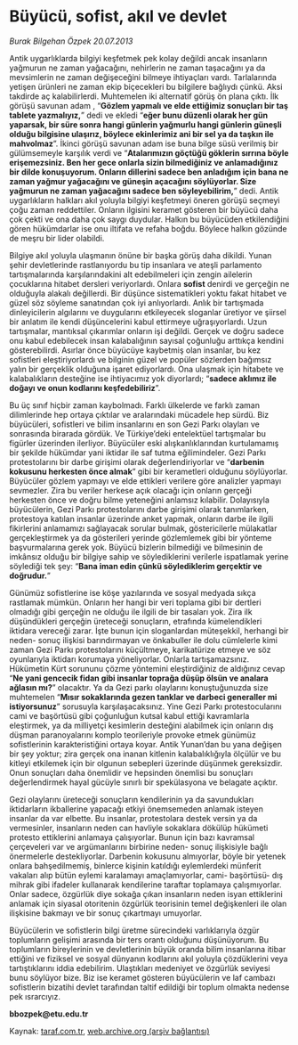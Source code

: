 # Büyücü, sofist, akıl ve devlet

*Burak Bilgehan Özpek 20.07.2013*

<div class="yazi"><p>Antik uygarlıklarda bilgiyi keşfetmek pek kolay değildi ancak insanların yağmurun ne zaman yağacağını, nehirlerin ne zaman taşacağını ya da mevsimlerin ne zaman değişeceğini bilmeye ihtiyaçları vardı. Tarlalarında yetişen ürünleri ne zaman ekip biçecekleri bu bilgilere bağlıydı çünkü. Aksi takdirde aç kalabilirlerdi. Muhtemelen iki alternatif görüş ön plana çıktı. İlk görüşü savunan adam , “<b>Gözlem yapmalı ve elde ettiğimiz sonuçları bir taş tablete yazmalıyız,</b>” dedi ve ekledi “<b>eğer bunu düzenli olarak her gün yaparsak, bir süre sonra hangi günlerin yağmurlu hangi günlerin güneşli olduğu bilgisine ulaşırız, böylece ekinlerimiz ani bir sel ya da taşkın ile mahvolmaz</b>”. İkinci görüşü savunan adam ise buna bilge süsü verilmiş bir gülümsemeyle karşılık verdi ve “<b>Atalarımızın göçtüğü göklerin sırrına böyle erişemezsiniz. Ben her gece onlarla sizin bilmediğiniz ve anlamadığınız bir dilde konuşuyorum. Onların dillerini sadece ben anladığım için bana ne zaman yağmur yağacağını ve güneşin açacağını söylüyorlar. Size yağmurun ne zaman yağacağını sadece ben söyleyebilirim,</b>” dedi. Antik uygarlıkların halkları akıl yoluyla bilgiyi keşfetmeyi öneren görüşü seçmeyi çoğu zaman reddettiler. Onların ilgisini keramet gösteren bir büyücü daha çok çekti ve ona daha çok saygı duydular. Halkın bu büyücüden etkilendiğini gören hükümdarlar ise onu iltifata ve refaha boğdu. Böylece halkın gözünde de meşru bir lider olabildi.</p>
<p>Bilgiye akıl yoluyla ulaşmanın önüne bir başka görüş daha dikildi. Yunan şehir devletlerinde rastlanıyordu bu tip insanlara ve ateşli parlamento tartışmalarında karşılarındakini alt edebilmeleri için zengin ailelerin çocuklarına hitabet dersleri veriyorlardı. Onlara <b>sofist</b> denirdi ve gerçeğin ne olduğuyla alakalı değillerdi. Bir düşünce sistematikleri yoktu fakat hitabet ve güzel söz söyleme sanatından çok iyi anlıyorlardı. Anlık bir tartışmada dinleyicilerin algılarını ve duygularını etkileyecek sloganlar üretiyor ve şiirsel bir anlatım ile kendi düşüncelerini kabul ettirmeye uğraşıyorlardı. Uzun tartışmalar, mantıksal çıkarımlar onların işi değildi. Gerçek ve doğru sadece onu kabul edebilecek insan kalabalığının sayısal çoğunluğu arttıkça kendini gösterebilirdi. Asırlar önce büyücüye kaybetmiş olan insanlar, bu kez sofistleri eleştiriyorlardı ve bilginin güzel ve popüler sözlerden bağımsız yalın bir gerçeklik olduğuna işaret ediyorlardı. Ona ulaşmak için hitabete ve kalabalıkların desteğine ise ihtiyacımız yok diyorlardı; “<b>sadece aklımız ile doğayı ve onun kodlarını keşfedebiliriz</b>”.</p>
<p>Bu üç sınıf hiçbir zaman kaybolmadı. Farklı ülkelerde ve farklı zaman dilimlerinde hep ortaya çıktılar ve aralarındaki mücadele hep sürdü. Biz büyücüleri, sofistleri ve bilim insanlarını en son Gezi Parkı olayları ve sonrasında birarada gördük. Ve Türkiye’deki entelektüel tartışmalar bu figürler üzerinden ilerliyor. Büyücüler eski alışkanlıklarından kurtulamamış bir şekilde hükümdar yani iktidar ile saf tutma eğilimindeler. Gezi Parkı protestolarını bir darbe girişimi olarak değerlendiriyorlar ve “<b>darbenin kokusunu herkesten önce almak</b>” gibi bir kerametleri olduğunu söylüyorlar. Büyücüler gözlem yapmayı ve elde ettikleri verilere göre analizler yapmayı sevmezler. Zira bu veriler herkese açık olacağı için onların gerçeği herkesten önce ve doğru bilme yeteneğini anlamsız kılabilir. Dolayısıyla büyücülerin, Gezi Parkı protestolarını darbe girişimi olarak tanımlarken, protestoya katılan insanlar üzerinde anket yapmak, onların darbe ile ilgili fikirlerini anlamamızı sağlayacak sorular bulmak, göstericilerle mülakatlar gerçekleştirmek ya da gösterileri yerinde gözlemlemek gibi bir yönteme başvurmalarına gerek yok. Büyücü bizlerin bilmediği ve bilmesinin de imkânsız olduğu bir bilgiye sahip ve söylediklerini verilerle ispatlamak yerine söylediği tek şey: “<b>Bana iman edin çünkü söylediklerim gerçektir ve doğrudur.</b>”</p>
<p>Günümüz sofistlerine ise köşe yazılarında ve sosyal medyada sıkça rastlamak mümkün. Onların her hangi bir veri toplama gibi bir dertleri olmadığı gibi gerçeğin ne olduğu ile ilgili de bir tasaları yok. Zira ilk düşündükleri gerçeğin üreteceği sonuçların, etrafında kümelendikleri iktidara vereceği zarar. İşte bunun için sloganlardan müteşekkil, herhangi bir neden- sonuç ilişkisi barındırmayan ve önkabuller ile dolu cümlelerle kimi zaman Gezi Parkı protestolarını küçültmeye, karikatürize etmeye ve söz oyunlarıyla iktidarı korumaya yöneliyorlar. Onlarla tartışamazsınız. Hükümetin Kürt sorununu çözme yöntemini eleştirdiğiniz de aldığınız cevap “<b>Ne yani gencecik fidan gibi insanlar toprağa düşüp ölsün ve analara ağlasın mı?</b>” olacaktır. Ya da Gezi parkı olaylarını konuştuğunuzda size muhtemelen “<b>Mısır sokaklarında gezen tanklar ve darbeci generaller mi istiyorsunuz</b>” sorusuyla karşılaşacaksınız. Yine Gezi Parkı protestocularını cami ve başörtüsü gibi çoğunluğun kutsal kabul ettiği kavramlarla eleştirmek, ya da milliyetçi kesimlerin desteğini alabilmek için onların dış düşman paranoyalarını komplo teorileriyle provoke etmek günümüz sofistlerinin karakteristiğini ortaya koyar. Antik Yunan’dan bu yana değişen bir şey yoktur; zira gerçek ona inanan kitlenin kalabalıklığıyla ölçülür ve bu kitleyi etkilemek için bir olgunun sebepleri üzerinde düşünmek gereksizdir. Onun sonuçları daha önemlidir ve hepsinden önemlisi bu sonuçları değerlendirmek hayal gücüyle sınırlı bir spekülasyona ve belagate açıktır.</p>
<p>Gezi olaylarını üreteceği sonuçların kendilerinin ya da savundukları iktidarların ikballerine yapacağı etkiyi önemsemeden anlamak isteyen insanlar da var elbette. Bu insanlar, protestolara destek versin ya da vermesinler, insanların neden can havliyle sokaklara dökülüp hükümeti protesto ettiklerini anlamaya çalışıyorlar. Bunun için bazı kavramsal çerçeveleri var ve argümanlarını birbirine neden- sonuç ilişkisiyle bağlı önermelerle destekliyorlar. Darbenin kokusunu almıyorlar, böyle bir yetenek onlara bahşedilmemiş, binlerce kişinin katıldığı eylemlerdeki münferit vakaları alıp bütün eylemi karalamayı amaçlamıyorlar, cami- başörtüsü- dış mihrak gibi ifadeler kullanarak kendilerine taraftar toplamaya çalışmıyorlar. Onlar sadece, özgürlük diye sokağa çıkan insanların neden isyan ettiklerini anlamak için siyasal otoritenin özgürlük teorisinin temel değişkenleri ile olan ilişkisine bakmayı ve bir sonuç çıkartmayı umuyorlar.</p>
<p>Büyücülerin ve sofistlerin bilgi üretme sürecindeki varlıklarıyla özgür toplumların gelişimi arasında bir ters orantı olduğunu düşünüyorum. Bu toplumların bireylerinin ve devletlerinin büyük oranda bilim insanlarına itibar ettiğini ve fiziksel ve sosyal dünyanın kodlarını akıl yoluyla çözdüklerini veya tartıştıklarını iddia edebilirim. Ulaştıkları medeniyet ve özgürlük seviyesi bunu söylüyor bize. Biz ise keramet gösteren büyücülerin ve laf cambazı sofistlerin bizatihi devlet tarafından taltif edildiği bir toplum olmakta nedense pek ısrarcıyız.</p>
<p><b>bbozpek@etu.edu.tr</b></p>
</div>

Kaynak: [taraf.com.tr](http://www.taraf.com.tr/burak-bilgehan-ozpek/makale-buyucu-sofist-akil-ve-devlet.htm), [web.archive.org (arşiv bağlantısı)](http://web.archive.org/web/20130909144422/http://www.taraf.com.tr/burak-bilgehan-ozpek/makale-buyucu-sofist-akil-ve-devlet.htm)
